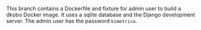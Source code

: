 This branch contains a Dockerfile and fixture for admin user to build a dkobo Docker image. It uses a sqlite database and the Django development server. The admin user has the password `kimetrica`.